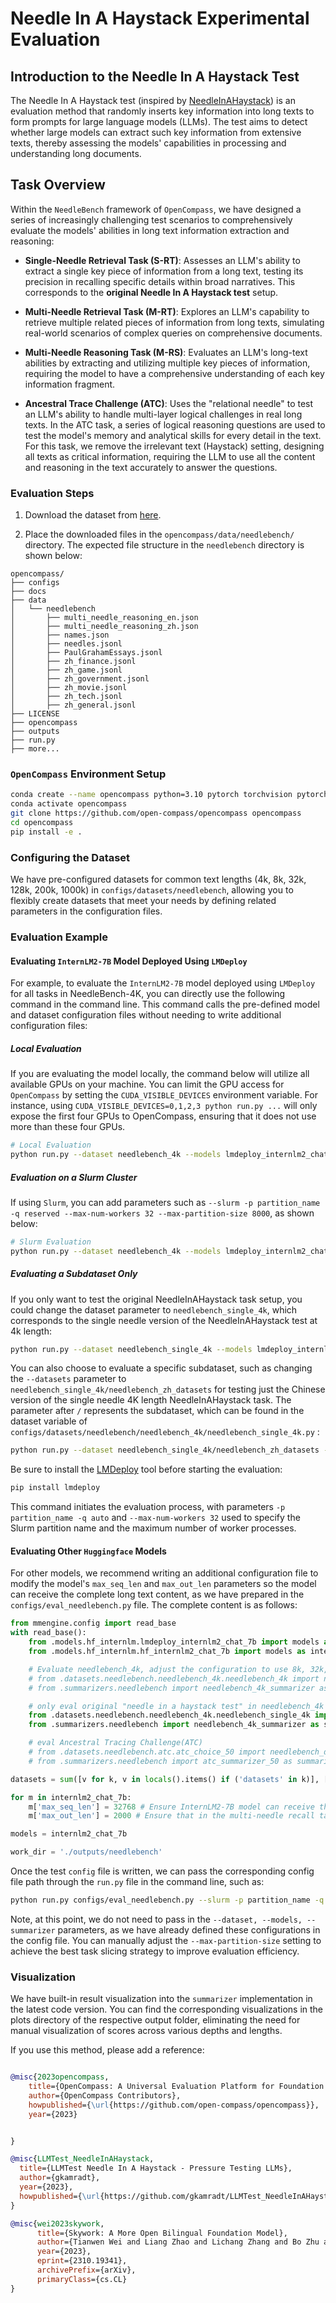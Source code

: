 # Needle In A Haystack Experimental Evaluation

## Introduction to the Needle In A Haystack Test

The Needle In A Haystack test (inspired by [NeedleInAHaystack](https://github.com/gkamradt/LLMTest_NeedleInAHaystack/blob/main/LLMNeedleHaystackTester.py)) is an evaluation method that randomly inserts key information into long texts to form prompts for large language models (LLMs). The test aims to detect whether large models can extract such key information from extensive texts, thereby assessing the models' capabilities in processing and understanding long documents.

## Task Overview

Within the `NeedleBench` framework of `OpenCompass`, we have designed a series of increasingly challenging test scenarios to comprehensively evaluate the models' abilities in long text information extraction and reasoning:

- **Single-Needle Retrieval Task (S-RT)**: Assesses an LLM's ability to extract a single key piece of information from a long text, testing its precision in recalling specific details within broad narratives. This corresponds to the **original Needle In A Haystack test** setup.

- **Multi-Needle Retrieval Task (M-RT)**: Explores an LLM's capability to retrieve multiple related pieces of information from long texts, simulating real-world scenarios of complex queries on comprehensive documents.

- **Multi-Needle Reasoning Task (M-RS)**: Evaluates an LLM's long-text abilities by extracting and utilizing multiple key pieces of information, requiring the model to have a comprehensive understanding of each key information fragment.

- **Ancestral Trace Challenge (ATC)**: Uses the "relational needle" to test an LLM's ability to handle multi-layer logical challenges in real long texts. In the ATC task, a series of logical reasoning questions are used to test the model's memory and analytical skills for every detail in the text. For this task, we remove the irrelevant text (Haystack) setting, designing all texts as critical information, requiring the LLM to use all the content and reasoning in the text accurately to answer the questions.

### Evaluation Steps

1. Download the dataset from [here](https://github.com/open-compass/opencompass/files/14741330/needlebench.zip).

2. Place the downloaded files in the `opencompass/data/needlebench/` directory. The expected file structure in the `needlebench` directory is shown below:

```
opencompass/
├── configs
├── docs
├── data
│   └── needlebench
│       ├── multi_needle_reasoning_en.json
│       ├── multi_needle_reasoning_zh.json
│       ├── names.json
│       ├── needles.jsonl
│       ├── PaulGrahamEssays.jsonl
│       ├── zh_finance.jsonl
│       ├── zh_game.jsonl
│       ├── zh_government.jsonl
│       ├── zh_movie.jsonl
│       ├── zh_tech.jsonl
│       ├── zh_general.jsonl
├── LICENSE
├── opencompass
├── outputs
├── run.py
├── more...
```

### `OpenCompass` Environment Setup

```bash
conda create --name opencompass python=3.10 pytorch torchvision pytorch-cuda -c nvidia -c pytorch -y
conda activate opencompass
git clone https://github.com/open-compass/opencompass opencompass
cd opencompass
pip install -e .
```

### Configuring the Dataset

We have pre-configured datasets for common text lengths (4k, 8k, 32k, 128k, 200k, 1000k) in `configs/datasets/needlebench`, allowing you to flexibly create datasets that meet your needs by defining related parameters in the configuration files.

### Evaluation Example

#### Evaluating `InternLM2-7B` Model Deployed Using `LMDeploy`

For example, to evaluate the `InternLM2-7B` model deployed using `LMDeploy` for all tasks in NeedleBench-4K, you can directly use the following command in the command line. This command calls the pre-defined model and dataset configuration files without needing to write additional configuration files:

##### Local Evaluation

If you are evaluating the model locally, the command below will utilize all available GPUs on your machine. You can limit the GPU access for `OpenCompass` by setting the `CUDA_VISIBLE_DEVICES` environment variable. For instance, using `CUDA_VISIBLE_DEVICES=0,1,2,3 python run.py ...` will only expose the first four GPUs to OpenCompass, ensuring that it does not use more than these four GPUs.

```bash
# Local Evaluation
python run.py --dataset needlebench_4k --models lmdeploy_internlm2_chat_7b  --summarizer needlebench/needlebench_4k_summarizer
```

##### Evaluation on a Slurm Cluster

If using `Slurm`, you can add parameters such as `--slurm -p partition_name -q reserved --max-num-workers 32 --max-partition-size 8000`, as shown below:

```bash
# Slurm Evaluation
python run.py --dataset needlebench_4k --models lmdeploy_internlm2_chat_7b  --summarizer needlebench/needlebench_4k_summarizer --slurm -p partition_name -q reserved --max-num-workers 32 --max-partition-size 8000
```

##### Evaluating a Subdataset Only

If you only want to test the original NeedleInAHaystack task setup, you could change the dataset parameter to `needlebench_single_4k`, which corresponds to the single needle version of the NeedleInAHaystack test at 4k length:

```bash
python run.py --dataset needlebench_single_4k --models lmdeploy_internlm2_chat_7b  --summarizer needlebench/needlebench_4k_summarizer --slurm -p partition_name -q reserved --max-num-workers 32 --max-partition-size 8000
```

You can also choose to evaluate a specific subdataset, such as changing the `--datasets` parameter to `needlebench_single_4k/needlebench_zh_datasets` for testing just the Chinese version of the single needle 4K length NeedleInAHaystack task. The parameter after `/` represents the subdataset, which can be found in the dataset variable of `configs/datasets/needlebench/needlebench_4k/needlebench_single_4k.py` :

```bash
python run.py --dataset needlebench_single_4k/needlebench_zh_datasets --models lmdeploy_internlm2_chat_7b  --summarizer needlebench/needlebench_4k_summarizer --slurm -p partition_name -q reserved --max-num-workers 32 --max-partition-size 8000
```

Be sure to install the [LMDeploy](https://github.com/InternLM/lmdeploy) tool before starting the evaluation:

```bash
pip install lmdeploy
```

This command initiates the evaluation process, with parameters `-p partition_name -q auto` and `--max-num-workers 32` used to specify the Slurm partition name and the maximum number of worker processes.

#### Evaluating Other `Huggingface` Models

For other models, we recommend writing an additional configuration file to modify the model's `max_seq_len` and `max_out_len` parameters so the model can receive the complete long text content, as we have prepared in the `configs/eval_needlebench.py` file. The complete content is as follows:

```python
from mmengine.config import read_base
with read_base():
    from .models.hf_internlm.lmdeploy_internlm2_chat_7b import models as internlm2_chat_7b_200k
    from .models.hf_internlm.hf_internlm2_chat_7b import models as internlm2_chat_7b

    # Evaluate needlebench_4k, adjust the configuration to use 8k, 32k, 128k, 200k, or 1000k if necessary.
    # from .datasets.needlebench.needlebench_4k.needlebench_4k import needlebench_datasets
    # from .summarizers.needlebench import needlebench_4k_summarizer as summarizer

    # only eval original "needle in a haystack test" in needlebench_4k
    from .datasets.needlebench.needlebench_4k.needlebench_single_4k import needlebench_zh_datasets, needlebench_en_datasets
    from .summarizers.needlebench import needlebench_4k_summarizer as summarizer

    # eval Ancestral Tracing Challenge(ATC)
    # from .datasets.needlebench.atc.atc_choice_50 import needlebench_datasets
    # from .summarizers.needlebench import atc_summarizer_50 as summarizer

datasets = sum([v for k, v in locals().items() if ('datasets' in k)], [])

for m in internlm2_chat_7b:
    m['max_seq_len'] = 32768 # Ensure InternLM2-7B model can receive the complete long text, other models need to adjust according to their maximum sequence length support.
    m['max_out_len'] = 2000 # Ensure that in the multi-needle recall task, the model can receive a complete response

models = internlm2_chat_7b

work_dir = './outputs/needlebench'
```

Once the test `config` file is written, we can pass the corresponding config file path through the `run.py` file in the command line, such as:

```bash
python run.py configs/eval_needlebench.py --slurm -p partition_name -q reserved --max-num-workers 128 --max-partition-size 8000
```

Note, at this point, we do not need to pass in the `--dataset, --models, --summarizer` parameters, as we have already defined these configurations in the config file. You can manually adjust the `--max-partition-size` setting to achieve the best task slicing strategy to improve evaluation efficiency.

### Visualization

We have built-in result visualization into the `summarizer` implementation in the latest code version. You can find the corresponding visualizations in the plots directory of the respective output folder, eliminating the need for manual visualization of scores across various depths and lengths.

If you use this method, please add a reference:

```bibtex

@misc{2023opencompass,
    title={OpenCompass: A Universal Evaluation Platform for Foundation Models},
    author={OpenCompass Contributors},
    howpublished={\url{https://github.com/open-compass/opencompass}},
    year={2023}


}

@misc{LLMTest_NeedleInAHaystack,
  title={LLMTest Needle In A Haystack - Pressure Testing LLMs},
  author={gkamradt},
  year={2023},
  howpublished={\url{https://github.com/gkamradt/LLMTest_NeedleInAHaystack}}
}

@misc{wei2023skywork,
      title={Skywork: A More Open Bilingual Foundation Model},
      author={Tianwen Wei and Liang Zhao and Lichang Zhang and Bo Zhu and Lijie Wang and Haihua Yang and Biye Li and Cheng Cheng and Weiwei Lü and Rui Hu and Chenxia Li and Liu Yang and Xilin Luo and Xuejie Wu and Lunan Liu and Wenjun Cheng and Peng Cheng and Jianhao Zhang and Xiaoyu Zhang and Lei Lin and Xiaokun Wang and Yutuan Ma and Chuanhai Dong and Yanqi Sun and Yifu Chen and Yongyi Peng and Xiaojuan Liang and Shuicheng Yan and Han Fang and Yahui Zhou},
      year={2023},
      eprint={2310.19341},
      archivePrefix={arXiv},
      primaryClass={cs.CL}
}

```
